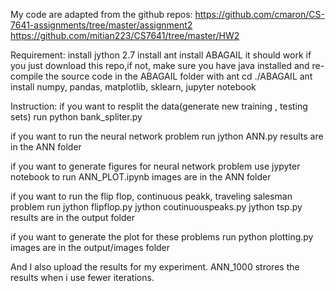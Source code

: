 My code are adapted from the github repos:
    https://github.com/cmaron/CS-7641-assignments/tree/master/assignment2
    https://github.com/mitian223/CS7641/tree/master/HW2


Requirement:
install jython 2.7
install ant
install ABAGAIL 
    it should work if you just download this repo,if not, 
    make sure you have java installed and re-compile the source code in the ABAGAIL folder with ant
        cd ./ABAGAIL
        ant
install numpy, pandas, matplotlib, sklearn, jupyter notebook


Instruction:
if you want to resplit the data(generate new training , testing sets)
    run python bank_spliter.py

if you want to run the neural network problem
    run jython ANN.py
    results are in the ANN folder

if you want to generate figures for neural network problem
    use jypyter notebook to run ANN_PLOT.ipynb
    images are in the ANN folder

if you want to run the flip flop, continuous peakk, traveling salesman problem
    run jython flipflop.py
        jython coutinuouspeaks.py
        jython tsp.py
    results are in the output folder

if you want to generate the plot for these problems
    run python plotting.py
    images are in the output/images folder

And I also upload the results for my experiment. ANN_1000 strores the results when i use fewer iterations.